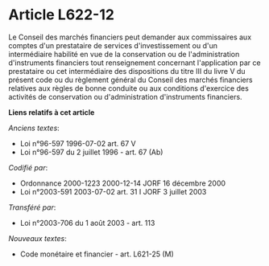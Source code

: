 # Article L622-12

Le Conseil des marchés financiers peut demander aux commissaires aux comptes d'un prestataire de services d'investissement ou
d'un intermédiaire habilité en vue de la conservation ou de l'administration d'instruments financiers tout renseignement
concernant l'application par ce prestataire ou cet intermédiaire des dispositions du titre III du livre V du présent code ou
du règlement général du Conseil des marchés financiers relatives aux règles de bonne conduite ou aux conditions d'exercice
des activités de conservation ou d'administration d'instruments financiers.

**Liens relatifs à cet article**

_Anciens textes_:

  - Loi n°96-597 1996-07-02 art. 67 V
  - Loi n°96-597 du 2 juillet 1996 - art. 67 (Ab)

_Codifié par_:

  - Ordonnance 2000-1223 2000-12-14 JORF 16 décembre 2000
  - Loi n°2003-591 2003-07-02 art. 31 I JORF 3 juillet 2003

_Transféré par_:

  - Loi n°2003-706 du 1 août 2003 - art. 113

_Nouveaux textes_:

  - Code monétaire et financier - art. L621-25 (M)
